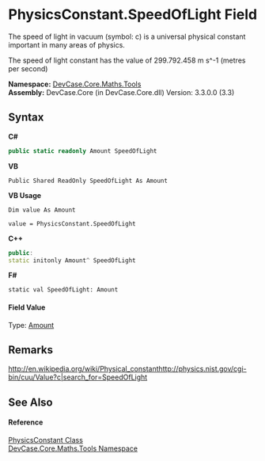 # PhysicsConstant.SpeedOfLight Field
 

The speed of light in vacuum (symbol: c) is a universal physical constant important in many areas of physics. 

 The speed of light constant has the value of 299.792.458 m s^-1 (metres per second)

**Namespace:**&nbsp;<a href="N_DevCase_Core_Maths_Tools">DevCase.Core.Maths.Tools</a><br />**Assembly:**&nbsp;DevCase.Core (in DevCase.Core.dll) Version: 3.3.0.0 (3.3)

## Syntax

**C#**<br />
``` C#
public static readonly Amount SpeedOfLight
```

**VB**<br />
``` VB
Public Shared ReadOnly SpeedOfLight As Amount
```

**VB Usage**<br />
``` VB Usage
Dim value As Amount

value = PhysicsConstant.SpeedOfLight

```

**C++**<br />
``` C++
public:
static initonly Amount^ SpeedOfLight
```

**F#**<br />
``` F#
static val SpeedOfLight: Amount
```


#### Field Value
Type: <a href="T_DevCase_Core_Maths_Amount">Amount</a>

## Remarks
<a href="http://en.wikipedia.org/wiki/Physical_constant" target="_blank">http://en.wikipedia.org/wiki/Physical_constant</a><a href="http://physics.nist.gov/cgi-bin/cuu/Value?c|search_for=SpeedOfLight" target="_blank">http://physics.nist.gov/cgi-bin/cuu/Value?c|search_for=SpeedOfLight</a>

## See Also


#### Reference
<a href="T_DevCase_Core_Maths_Tools_PhysicsConstant">PhysicsConstant Class</a><br /><a href="N_DevCase_Core_Maths_Tools">DevCase.Core.Maths.Tools Namespace</a><br />